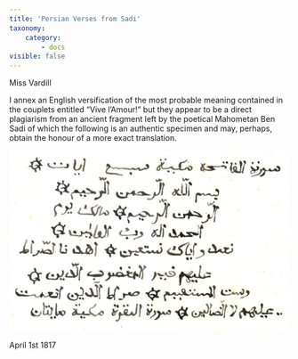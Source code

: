 ```yaml
---
title: 'Persian Verses from Sadi'
taxonomy:
    category:
        - docs
visible: false
---
```


<div class="author">Miss Vardill</div>

I annex an English versification of the most probable meaning contained in the couplets entitled “Vive l’Amour!” but they appear to be a direct plagiarism from an ancient fragment left by the poetical Mahometan Ben Sadi of which the following is an authentic specimen and may, perhaps, obtain the honour of a more exact translation.

![sadi](sadi.jpg?resize=500)

April 1st 1817